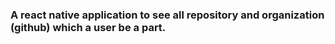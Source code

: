 ### A react native application to see all repository and organization (github) which a user be a part.
